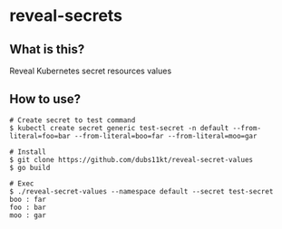 # reveal-secrets

## What is this?

Reveal Kubernetes secret resources values

## How to use?

```
# Create secret to test command
$ kubectl create secret generic test-secret -n default --from-literal=foo=bar --from-literal=boo=far --from-literal=moo=gar

# Install
$ git clone https://github.com/dubs11kt/reveal-secret-values
$ go build

# Exec
$ ./reveal-secret-values --namespace default --secret test-secret
boo : far
foo : bar
moo : gar

```

